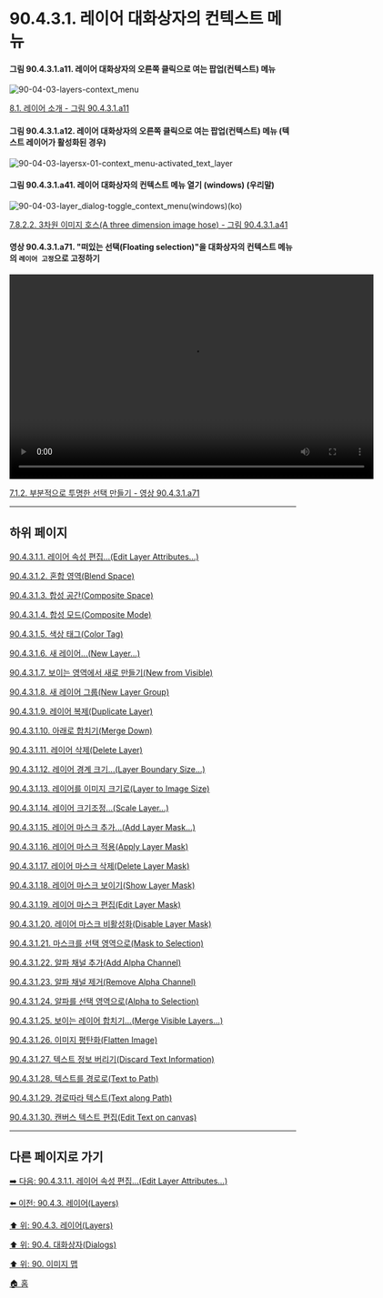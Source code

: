 # 90.4.3.1. 레이어 대화상자의 컨텍스트 메뉴

<a id="90-04-03-01-a11"></a>

#### 그림 90.4.3.1.a11. 레이어 대화상자의 오른쪽 클릭으로 여는 팝업(컨텍스트) 메뉴
![90-04-03-layers-context_menu](https://github.com/wonder13662/gimp/assets/15767104/8af04c42-4bdb-42f1-a95e-7f870b07b11b)

[8.1. 레이어 소개 - 그림 90.4.3.1.a11](./08-01-00-introduction-to-layers.md#90-04-03-01-a11)

<a id="90-04-03-01-a12"></a>

#### 그림 90.4.3.1.a12. 레이어 대화상자의 오른쪽 클릭으로 여는 팝업(컨텍스트) 메뉴 (텍스트 레이어가 활성화된 경우)
![90-04-03-layersx-01-context_menu-activated_text_layer](https://github.com/wonder13662/gimp/assets/15767104/dcfb1093-cf5c-41d9-b0f6-b05237025986)

<a id="90-04-03-01-a41"></a>

#### 그림 90.4.3.1.a41. 레이어 대화상자의 컨텍스트 메뉴 열기 (windows) (우리말)
![90-04-03-layer_dialog-toggle_context_menu(windows)(ko)](https://github.com/wonder13662/gimp/assets/15767104/faac9099-0657-4cd8-8bc0-b1bce6a098b6)

[7.8.2.2. 3차원 이미지 호스(A three dimension image hose) - 그림 90.4.3.1.a41](./07-08-02-02-three_dimension_image_hose.md#90-04-03-01-a41)

<a id="90-04-03-01-a71"></a>

#### 영상 90.4.3.1.a71. "떠있는 선택(Floating selection)"을 대화상자의 컨텍스트 메뉴의 `레이어 고정`으로 고정하기
<video controls="controls" width="640" height="360" src="https://github.com/wonder13662/gimp/assets/15767104/4ea970be-7bdb-4b9b-8c05-fdc3d899aae2"></video>

[7.1.2. 부분적으로 투명한 선택 만들기 - 영상 90.4.3.1.a71](./07-01-02-making_a_selection_partially_transparent.md#90-04-03-01-a71)

***

## 하위 페이지

[90.4.3.1.1. 레이어 속성 편집...(Edit Layer Attributes...)](./90-04-03-01-01-edit_layer_attributes.md)

[90.4.3.1.2. 혼합 영역(Blend Space)](./90-04-03-01-02-blend_space.md)

[90.4.3.1.3. 합성 공간(Composite Space)](./90-04-03-01-03-composite_space.md)

[90.4.3.1.4. 합성 모드(Composite Mode)](./90-04-03-01-04-composite_mode.md)

[90.4.3.1.5. 색상 태그(Color Tag)](./90-04-03-01-05-color_tag.md)

[90.4.3.1.6. 새 레이어...(New Layer...)](./90-04-03-01-06-new_layer.md)

[90.4.3.1.7. 보이는 영역에서 새로 만들기(New from Visible)](./90-04-03-01-07-new_from_visible.md)

[90.4.3.1.8. 새 레이어 그룹(New Layer Group)](./90-04-03-01-08-new_layer_group.md)

[90.4.3.1.9. 레이어 복제(Duplicate Layer)](./90-04-03-01-09-duplicate_layer.md)

[90.4.3.1.10. 아래로 합치기(Merge Down)](./90-04-03-01-10-merge_down.md)

[90.4.3.1.11. 레이어 삭제(Delete Layer)](./90-04-03-01-11-delete_layer.md)

[90.4.3.1.12. 레이어 경계 크기...(Layer Boundary Size...)](./90-04-03-01-12-layer_boundary_size.md)

[90.4.3.1.13. 레이어를 이미지 크기로(Layer to Image Size)](./90-04-03-01-13-layer_to_image_size.md)

[90.4.3.1.14. 레이어 크기조정...(Scale Layer...)](./90-04-03-01-14-scale_layer.md)

[90.4.3.1.15. 레이어 마스크 추가...(Add Layer Mask...)](./90-04-03-01-15-add_layer_mask.md)

[90.4.3.1.16. 레이어 마스크 적용(Apply Layer Mask)](./90-04-03-01-16-apply_layer_mask.md)

[90.4.3.1.17. 레이어 마스크 삭제(Delete Layer Mask)](./90-04-03-01-17-delete_layer_mask.md)

[90.4.3.1.18. 레이어 마스크 보이기(Show Layer Mask)](./90-04-03-01-18-show_layer_mask.md)

[90.4.3.1.19. 레이어 마스크 편집(Edit Layer Mask)](./90-04-03-01-19-edit_layer_mask.md)

[90.4.3.1.20. 레이어 마스크 비활성화(Disable Layer Mask)](./90-04-03-01-20-disable_layer_mask.md)

[90.4.3.1.21. 마스크를 선택 영역으로(Mask to Selection)](./90-04-03-01-21-mask_to_selection.md)

[90.4.3.1.22. 알파 채널 추가(Add Alpha Channel)](./90-04-03-01-22-add_alpha_channel.md)

[90.4.3.1.23. 알파 채널 제거(Remove Alpha Channel)](./90-04-03-01-23-remove_alpha_channel.md)

[90.4.3.1.24. 알파를 선택 영역으로(Alpha to Selection)](./90-04-03-01-24-alpha_to_selection.md)

[90.4.3.1.25. 보이는 레이어 합치기...(Merge Visible Layers...)](./90-04-03-01-25-merge_visible_layers.md)

[90.4.3.1.26. 이미지 평탄화(Flatten Image)](./90-04-03-01-26-flatten_image.md)

[90.4.3.1.27. 텍스트 정보 버리기(Discard Text Information)](./90-04-03-01-27-discard_text_information.md)

[90.4.3.1.28. 텍스트를 경로로(Text to Path)](./90-04-03-01-28-text_to_path.md)

[90.4.3.1.29. 경로따라 텍스트(Text along Path)](./90-04-03-01-29-text_along_path.md)

[90.4.3.1.30. 캔버스 텍스트 편집(Edit Text on canvas)](./90-04-03-01-30-edit_text_on_canvas.md)

***

## 다른 페이지로 가기

[➡️ 다음: 90.4.3.1.1. 레이어 속성 편집...(Edit Layer Attributes...)](./90-04-03-01-01-edit_layer_attributes.md)

[⬅️ 이전: 90.4.3. 레이어(Layers)](./90-04-03-00-layers.md)

[⬆️ 위: 90.4.3. 레이어(Layers)](./90-04-03-00-layers.md)

[⬆️ 위: 90.4. 대화상자(Dialogs)](./90-04-00-dialogs.md)

[⬆️ 위: 90. 이미지 맵](./90-00-image-map.md)

[🏠 홈](./00-home.md)
